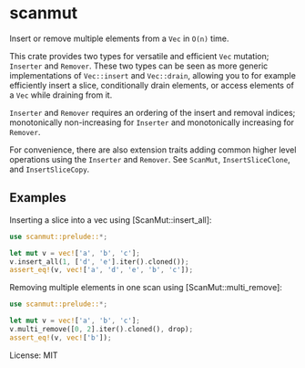 # scanmut

Insert or remove multiple elements from a `Vec` in `O(n)` time.

This crate provides two types for versatile and efficient `Vec` mutation; `Inserter` and
`Remover`. These two types can be seen as more generic implementations of `Vec::insert` and
`Vec::drain`, allowing you to for example efficiently insert a slice, conditionally drain
elements, or access elements of a `Vec` while draining from it.

`Inserter` and `Remover` requires an ordering of the insert and removal indices; monotonically
non-increasing for `Inserter` and monotonically increasing for `Remover`.

For convenience, there are also extension traits adding common higher level operations using the
`Inserter` and `Remover`. See `ScanMut`, `InsertSliceClone`, and `InsertSliceCopy`.

## Examples

Inserting a slice into a vec using [ScanMut::insert_all]:

```rust
use scanmut::prelude::*;

let mut v = vec!['a', 'b', 'c'];
v.insert_all(1, ['d', 'e'].iter().cloned());
assert_eq!(v, vec!['a', 'd', 'e', 'b', 'c']);
```

Removing multiple elements in one scan using [ScanMut::multi_remove]:

```rust
use scanmut::prelude::*;

let mut v = vec!['a', 'b', 'c'];
v.multi_remove([0, 2].iter().cloned(), drop);
assert_eq!(v, vec!['b']);
```

License: MIT
